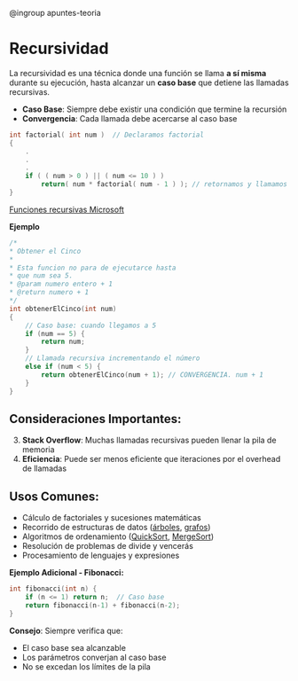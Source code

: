 @ingroup apuntes-teoria

# Recursividad  
La recursividad es una técnica donde una función se llama **a sí misma** durante su ejecución, hasta alcanzar un **caso base** que detiene las llamadas recursivas.

- **Caso Base**: Siempre debe existir una condición que termine la recursión
- **Convergencia**: Cada llamada debe acercarse al caso base
```c
int factorial( int num )  // Declaramos factorial
{
    .
    .
    .
    if ( ( num > 0 ) || ( num <= 10 ) )
        return( num * factorial( num - 1 ) ); // retornamos y llamamos factorial
}
```
[Funciones recursivas Microsoft](https://learn.microsoft.com/es-es/cpp/c-language/recursive-functions?view=msvc-170)

**Ejemplo**
```c
/*
* Obtener el Cinco
*
* Esta funcion no para de ejecutarce hasta 
* que num sea 5.
* @param numero entero + 1
* @return numero + 1
*/
int obtenerElCinco(int num)
{
    // Caso base: cuando llegamos a 5
    if (num == 5) {
        return num;
    }
    // Llamada recursiva incrementando el número
    else if (num < 5) {
        return obtenerElCinco(num + 1); // CONVERGENCIA. num + 1
    }
}
```

## Consideraciones Importantes:
3. **Stack Overflow**: Muchas llamadas recursivas pueden llenar la pila de memoria
4. **Eficiencia**: Puede ser menos eficiente que iteraciones por el overhead de llamadas

## Usos Comunes:
- Cálculo de factoriales y sucesiones matemáticas
- Recorrido de estructuras de datos ([árboles](https://www.youtube.com/watch?v=Etpc_-br5rI), [grafos](https://dev.to/greedyboy/como-implementar-grafos-en-c-3ia2))
- Algoritmos de ordenamiento ([QuickSort](https://www.youtube.com/watch?v=8hEyhs3OV1w), [MergeSort](https://www.youtube.com/watch?v=ZRPoEKHXTJg))
- Resolución de problemas de divide y vencerás
- Procesamiento de lenguajes y expresiones

**Ejemplo Adicional - Fibonacci:**
```c
int fibonacci(int n) {
    if (n <= 1) return n;  // Caso base
    return fibonacci(n-1) + fibonacci(n-2);
}
```

**Consejo**: Siempre verifica que:
- El caso base sea alcanzable
- Los parámetros converjan al caso base
- No se excedan los límites de la pila